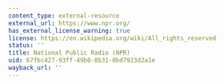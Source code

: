 ```yaml
---
content_type: external-resource
external_url: https://www.npr.org/
has_external_license_warning: true
license: https://en.wikipedia.org/wiki/All_rights_reserved
status: ''
title: National Public Radio (NPR)
uid: 67fbc427-93ff-49b0-8b31-0bd7923d2a1e
wayback_url: ''
---
```

